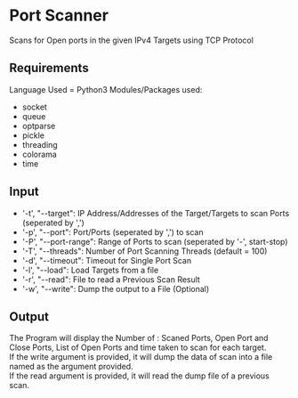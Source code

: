 # Port Scanner
Scans for Open ports in the given IPv4 Targets using TCP Protocol

## Requirements
Language Used = Python3
Modules/Packages used:
* socket
* queue
* optparse
* pickle
* threading
* colorama
* time

## Input
* '-t', "--target": IP Address/Addresses of the Target/Targets to scan Ports (seperated by ',')
* '-p', "--port": Port/Ports (seperated by ',') to scan
* '-P', "--port-range": Range of Ports to scan (seperated by '-', start-stop)
* '-T', "--threads": Number of Port Scanning Threads  (default = 100)
* '-d', "--timeout": Timeout for Single Port Scan
* '-l', "--load": Load Targets from a file
* '-r', "--read": File to read a Previous Scan Result
* '-w', "--write": Dump the output to a File (Optional)

## Output
The Program will display the Number of : Scaned Ports, Open Port and Close Ports, List of Open Ports and time taken to scan for each target. <br />
If the write argument is provided, it will dump the data of scan into a file named as the argument provided. <br />
If the read argument is provided, it will read the dump file of a previous scan.